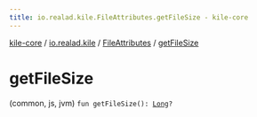 ```yaml
---
title: io.realad.kile.FileAttributes.getFileSize - kile-core
---
```


[kile-core](../../index.html) / [io.realad.kile](../index.html) / [FileAttributes](index.html) / [getFileSize](./get-file-size.html)

# getFileSize

(common, js, jvm) `fun getFileSize(): `[`Long`](https://kotlinlang.org/api/latest/jvm/stdlib/kotlin/-long/index.html)`?`